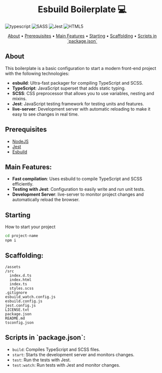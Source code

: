 [TYPESCRIPT__BADGE]: https://img.shields.io/badge/typescript-D4FAFF?style=for-the-badge&logo=typescript
[JEST]: https://img.shields.io/badge/-jest-%23C21325?style=for-the-badge&logo=jest&logoColor=white
[SASS]: https://img.shields.io/badge/SASS-hotpink.svg?style=for-the-badge&logo=SASS&logoColor=white
[HTML5]: https://img.shields.io/badge/html5-%23E34F26.svg?style=for-the-badge&logo=html5&logoColor=white
<h1 align="center" style="font-weight: bold;">Esbuild Boilerplate 💻</h1>

![typescript][TYPESCRIPT__BADGE] ![SASS][SASS] ![Jest][JEST] ![HTML5][HTML5]

<p align="center">
 <a href="#about">About</a> • 
 <a href="#prerequisites">Prerequisites</a> • 
 <a href="#main-features">Main Features</a> •  
 <a href="#starting">Starting</a> •  
 <a href="#scaffolding">Scaffolding</a> •
 <a href="#scripts-in-package-json">Scripts in `package.json`</a>
 
</p>

<h2 id="about">About</h2>

This boilerplate is a basic configuration to start a modern front-end project with the following technologies:

- **esbuild**: Ultra-fast packager for compiling TypeScript and SCSS.
- **TypeScript**: JavaScript superset that adds static typing.
- **SCSS**: CSS preprocessor that allows you to use variables, nesting and mixins.
- **Jest**: JavaScript testing framework for testing units and features.
- **live-server**: Development server with automatic reloading to make it easy to see changes in real time.

<h2 id="prerequisites">Prerequisites</h2>

- [NodeJS](https://github.com/)
- [Jest](https://jestjs.io/)
- [Esbuild](https://esbuild.github.io/)


<h2 id="main-features">Main Features:</h2>

- **Fast compilation**: Uses esbuild to compile TypeScript and SCSS efficiently.
- **Testing with Jest**: Configuration to easily write and run unit tests.
- **Development Server**: live-server to monitor project changes and automatically reload the browser.

<h2 id="starting">Starting</h2>

How to start your project

```bash
cd project-name
npm i
```

<h2 id="scaffolding">Scaffolding:</h2>

```
/assets
/src
  index.d.ts
  index.html
  index.ts
  styles.scss
.gitignore 
esbuild_watch.config.js
esbuild.config.js
jest.config.js
LICENSE.txt
package.json
README.md
tsconfig.json
```
<h2 id="scripts-in-package-json">Scripts in `package.json`:</h2>

- `build`: Compiles TypeScript and SCSS files.
- `start`: Starts the development server and monitors changes.
- `test`: Run the tests with Jest.
- `test:watch`: Run tests with Jest and monitor changes.